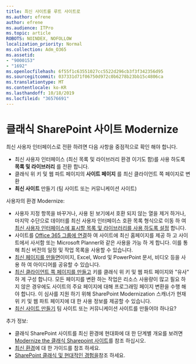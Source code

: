 ```yaml
---
title: 최신 사이트를 루트 사이트로
ms.author: efrene
author: efrene
ms.audience: ITPro
ms.topic: article
ROBOTS: NOINDEX, NOFOLLOW
localization_priority: Normal
ms.collection: Adm_O365
ms.assetid:
- "9000153"
- "1692"
ms.openlocfilehash: 6f55f1c63551027cc5522d296cb3f3f342356d95
ms.sourcegitcommit: 037331d71f06750d972c0b6278b23bb15c4806ca
ms.translationtype: MT
ms.contentlocale: ko-KR
ms.lasthandoff: 10/18/2019
ms.locfileid: "36576691"
---
```

# <a name="modernize-your-classic-sharepoint-site"></a>클래식 SharePoint 사이트 Modernize

최신 사용자 인터페이스로 전환 하려면 다음 사항을 중점적으로 확인 해야 합니다.

- 최신 사용자 인터페이스 (최신 목록 및 라이브러리 환경 이기도 함)를 사용 하도록 **목록 및 라이브러리** 를 전환 합니다.
- 클래식 위 키 및 웹 파트 페이지의 **사이트 페이지** 를 최신 클라이언트 쪽 페이지로 변환
- **최신 사이트** 만들기 (팀 사이트 또는 커뮤니케이션 사이트)

사용자의 환경 Modernize:
- 사용자 지정 항목을 바꾸거나, 사용 된 보기에서 호환 되지 않는 열을 제거 하거나, 마지막 수단으로 데이터를 최신 사용자 인터페이스 호환 목록 형식으로 이동 하 여 [최신 사용자 인터페이스에 표시할 목록 및 라이브러리를 사용 하도록 설정](https://docs.microsoft.com/sharepoint/dev/transform/modernize-userinterface-lists-and-libraries) 합니다.
- 사이트를 [Office 365 그룹에 연결](https://docs.microsoft.com/sharepoint/dev/transform/modernize-connect-to-office365-group)하 여 사이트에 최신 홈페이지를 제공 하 고 사이트에서 사서함 또는 Microsoft Planner와 같은 사용을 가능 하 게 합니다. 이를 통해 최신 버전의 일정 및 작업 목록을 사용할 수 있습니다.
- [최신 페이지를 만들면](https://support.office.com/article/create-and-use-modern-pages-on-a-sharepoint-site-b3d46deb-27a6-4b1e-87b8-df851e503dec)이미지, Excel, Word 및 PowerPoint 문서, 비디오 등을 사용 하 여 아이디어를 공유할 수 있습니다.
- [최신 클라이언트 쪽 페이지를 만들고](https://docs.microsoft.com/sharepoint/dev/transform/modernize-userinterface-site-pages) 키를 클래식 위 키 및 웹 파트 페이지와 "유사" 하 게 구성 합니다. 모든 페이지를 변환 하는 작업은 리소스 사용량이 많고 필요 하지 않은 경우에도 사이트의 주요 페이지에 대해 프로그래밍 페이지 변환을 수행 해야 합니다. 이 심사를 지원 하기 위해 SharePoint Modernization 스캐너가 현재 위 키 및 웹 파트 페이지에 대 한 사용 정보를 제공할 수 있습니다.
- [최신 사이트 만들기](https://support.office.com/article/create-a-team-site-in-sharepoint-ef10c1e7-15f3-42a3-98aa-b5972711777d) 팀 사이트 또는 커뮤니케이션 사이트를 만들어야 하나요?

추가 정보: 
- 클래식 SharePoint 사이트를 최신 환경에 현대화에 대 한 단계별 개요를 보려면 [Modernize the 클래식 Sharepoint 사이트](https://docs.microsoft.com/sharepoint/dev/transform/modernize-classic-sites)를 참조 하십시오.
- [최신 환경](https://docs.microsoft.com/sharepoint/guide-to-sharepoint-modern-experience)에 대 한 가이드를 참조 하세요.
- [SharePoint 클래식 및 현대적인 경험을](https://support.office.com/article/sharepoint-classic-and-modern-experiences-5725c103-505d-4a6e-9350-300d3ec7d73f)참조 하세요. 




